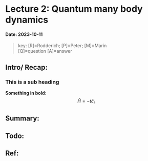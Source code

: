 Lecture 2: Quantum many body dynamics              
====================================================              
#### Date: 2023-10-11              
> key: [R]=Rodderich; [P]=Peter; [M]=Marin              
> [Q]=question [A]=answer              
              
Intro/ Recap:              
-------------              

### This is a sub heading
**Something in bold**:
$$ \hat{H} = -t \hat{c}_i $$
              
Summary:              
--------              
              
Todo:              
-----              
              
Ref:              
----